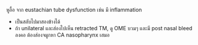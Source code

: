 หูอื้อ จาก eustachian tube dysfunction เช่น มี inflammation 
- เป็นสลับไปมาสองข้างได้
- ถ้า unilateral และส่องไปเห็น retracted TM, ดู OME บวมๆ และมี post nasal bleed ลงคอ ต้องส่องจมูกหา CA nasopharynx เสมอ 